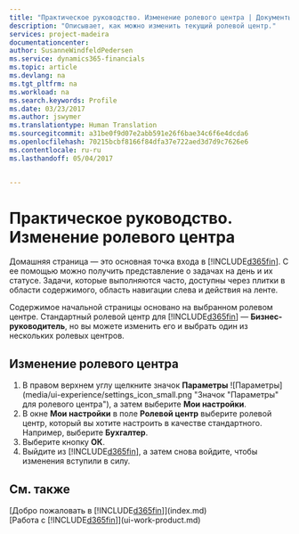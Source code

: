 ```yaml
---
title: "Практическое руководство. Изменение ролевого центра | Документы Майкрософт"
description: "Описывает, как можно изменить текущий ролевой центр."
services: project-madeira
documentationcenter: 
author: SusanneWindfeldPedersen
ms.service: dynamics365-financials
ms.topic: article
ms.devlang: na
ms.tgt_pltfrm: na
ms.workload: na
ms.search.keywords: Profile
ms.date: 03/23/2017
ms.author: jswymer
ms.translationtype: Human Translation
ms.sourcegitcommit: a31be0f9d07e2abb591e26f6bae34c6f6e4dcda6
ms.openlocfilehash: 70215bcbf8166f84dfa37e722aed3d7d9c7626e6
ms.contentlocale: ru-ru
ms.lasthandoff: 05/04/2017


---
```

# <a name="how-to-change-the-role-center"></a>Практическое руководство. Изменение ролевого центра
Домашняя страница — это основная точка входа в [!INCLUDE[d365fin](includes/d365fin_md.md)]. С ее помощью можно получить представление о задачах на день и их статусе. Задачи, которые выполняются часто, доступны через плитки в области содержимого, область навигации слева и действия на ленте.

Содержимое начальной страницы основано на выбранном ролевом центре. Стандартный ролевой центр для [!INCLUDE[d365fin](includes/d365fin_md.md)] — **Бизнес-руководитель**, но вы можете изменить его и выбрать один из нескольких ролевых центров.

## <a name="to-change-role-center"></a>Изменение ролевого центра
1. В правом верхнем углу щелкните значок **Параметры** ![Параметры](media/ui-experience/settings_icon_small.png "Значок "Параметры" для ролевого центра"), а затем выберите **Мои настройки**.
2. В окне **Мои настройки** в поле **Ролевой центр** выберите ролевой центр, который вы хотите настроить в качестве стандартного. Например, выберите **Бухгалтер**.
3. Выберите кнопку **ОК**.
4. Выйдите из [!INCLUDE[d365fin](includes/d365fin_md.md)], а затем снова войдите, чтобы изменения вступили в силу.

## <a name="see-also"></a>См. также
[Добро пожаловать в [!INCLUDE[d365fin](includes/d365fin_md.md)]](index.md)  
[Работа с [!INCLUDE[d365fin](includes/d365fin_md.md)]](ui-work-product.md)  

